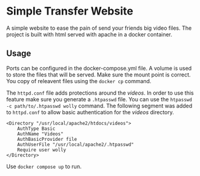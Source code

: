 # Simple Transfer Website

A simple website to ease the pain of send your friends big video files. The project is built with html served with apache in a docker container.

## Usage
Ports can be configured in the docker-compose.yml file. A volume is used to store the files that will be served. Make sure the mount point is correct. You copy of releavent files using the `docker cp` command.

The `httpd.conf` file adds protections around the *videos*. In order to use this feature make sure you generate a `.htpasswd` file. You can use the `htpasswd -c path/to/.htpasswd wolly` command.
The following segment was added to `httpd.conf` to allow basic authentication for the *videos* directory.

```
<Directory "/usr/local/apache2/htdocs/videos">
    AuthType Basic
    AuthName "Videos"
    AuthBasicProvider file
    AuthUserFile "/usr/local/apache2/.htpasswd"
    Require user wolly
</Directory>
```
Use `docker compose up` to run.
